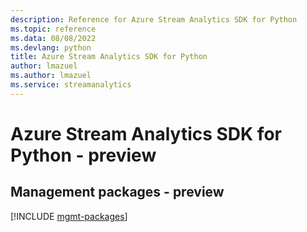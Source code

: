 ```yaml
---
description: Reference for Azure Stream Analytics SDK for Python
ms.topic: reference
ms.data: 08/08/2022
ms.devlang: python
title: Azure Stream Analytics SDK for Python
author: lmazuel
ms.author: lmazuel
ms.service: streamanalytics
---
```

# Azure Stream Analytics SDK for Python - preview

## Management packages - preview
[!INCLUDE [mgmt-packages](stream-analytics-mgmt-index.md)]